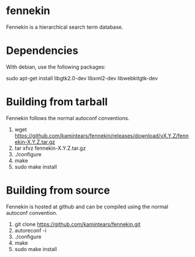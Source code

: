 fennekin
========

Fennekin is a hierarchical search term database.

Dependencies
============

With debian, use the following packages:

sudo apt-get install libgtk2.0-dev libxml2-dev libwebkitgtk-dev

Building from tarball
=====================

Fennekin follows the normal autoconf conventions.

1) wget https://github.com/kamintears/fennekin/releases/download/vX.Y.Z/fennekin-X.Y.Z.tar.gz
2) tar xfvz fennekin-X.Y.Z.tar.gz
3) ./configure
4) make
5) sudo make install

Building from source
====================

Fennekin is hosted at github and can be compiled using
the normal autoconf convention.

1) git clone https://github.com/kamintears/fennekin.git
2) autoreconf -i
3) ./configure
4) make
5) sudo make install

